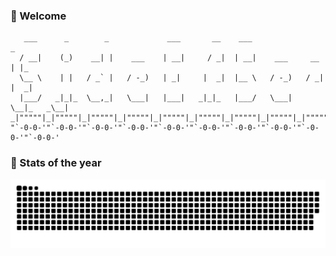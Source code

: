 ### 🌱 Welcome
```text
   ___      _        _             ___       __    ___                     _
  / __|    (_)    __| |    ___    | __|     / _|  | __|    ___     __     | |_
  \__ \    | |   / _` |   / -_)   | _|     |  _|  |__ \   / -_)   / _|    |  _|
  |___/   _|_|_  \__,_|   \___|   |___|   _|_|_   |___/   \___|   \__|_   _\__|
_|"""""|_|"""""|_|"""""|_|"""""|_|"""""|_|"""""|_|"""""|_|"""""|_|"""""|_|"""""|
"`-0-0-'"`-0-0-'"`-0-0-'"`-0-0-'"`-0-0-'"`-0-0-'"`-0-0-'"`-0-0-'"`-0-0-'"`-0-0-'
```

### 🚄 Stats of the year
![Commit Snk](./dist/github-snake.svg)
<!--
<a href="https://github.com/anuraghazra/github-readme-stats">
  <img height=200 align="center" src="https://github-readme-stats.vercel.app/api?username=KnaveM&rank_icon=github&theme=dark" />
</a>
<a href="https://github.com/anuraghazra/convoychat">
  <img height=200 align="center" src="https://github-readme-stats.vercel.app/api/top-langs?username=KnaveM&layout=compact&langs_count=8&card_width=320&theme=dark" />
</a>
-->

<!--
**KnaveM/KnaveM** is a ✨ _special_ ✨ repository because its `README.md` (this file) appears on your GitHub profile.

Here are some ideas to get you started:

- 🔭 I’m currently working on ...
- 🌱 I’m currently learning ...
- 👯 I’m looking to collaborate on ...
- 🤔 I’m looking for help with ...
- 💬 Ask me about ...
- 📫 How to reach me: ...
- 😄 Pronouns: ...
- ⚡ Fun fact: ...
-->
